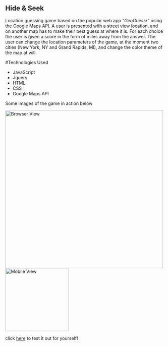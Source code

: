 ## Hide & Seek

Location guessing game based on the popular web app “*GeoGuessr*” using the Google  Maps API. A user is presented with a street view location, 
and on another map has to make their best guess at where it is. For each choice the user is given a score in the form of miles away from the answer. 
The user can change the location parameters of the game, at the moment two cities (New York, NY and Grand Rapids, MI), and change the color theme of 
the map at will. 

#Technologies Used
- JavaScript
- Jquery
- HTML
- CSS
- Google Maps API

Some images of the game in action below

<img alt="Browser View" src="https://user-images.githubusercontent.com/102931033/168198287-cc878580-4c2c-4132-a6a6-65385e7a3eed.jpg" width="500"/> <img alt="Mobile View" src="https://user-images.githubusercontent.com/102931033/168198317-928ef5e3-6736-4fb8-b37d-fe7e4c5db4fe.jpg" width="200"/>
 
 
 
 
 click [here](https://jsullivan2847.github.io/CUSTOM-MAPS/) to test it out for yourself!
